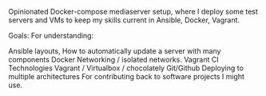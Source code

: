 Opinionated Docker-compose mediaserver setup, where I deploy some test servers and VMs to keep my skills current in Ansible, Docker, Vagrant.

Goals:
For understanding:

Ansible layouts,
How to automatically update a server with many components
Docker
Networking / isolated networks.
Vagrant
CI Technologies
Vagrant / Virtualbox / chocolately
Git/Github
Deploying to multiple architectures
For contributing back to software projects I might use.


